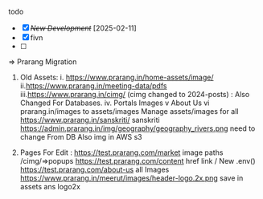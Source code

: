 todo
* [X] ~~*New Development*~~ [2025-02-11] 
* [X] fivn  
* [ ] 
=> Prarang Migration 

1. Old Assets:
    i. https://www.prarang.in/home-assets/image/
    ii.https://www.prarang.in/meeting-data/pdfs
    iii.https://www.prarang.in/cimg/      (cimg changed to 2024-posts) : Also Changed For Databases.
    iv. Portals Images 
    v About Us 
    vi prarang.in/images     to   assets/images Manage assets/images for all 
    https://www.prarang.in/sanskriti/ sanskriti
    https://admin.prarang.in/img/geography/geography_rivers.png need to change From DB Also  img in AWS s3

     







2. Pages For Edit :
    https://test.prarang.com/market    image paths /cimg/=>popups 
    https://test.prarang.com/content   href link / New .env()
    https://test.prarang.com/about-us  all Images
    https://www.prarang.in/meerut/images/header-logo.2x.png save in assets ans logo2x
    
